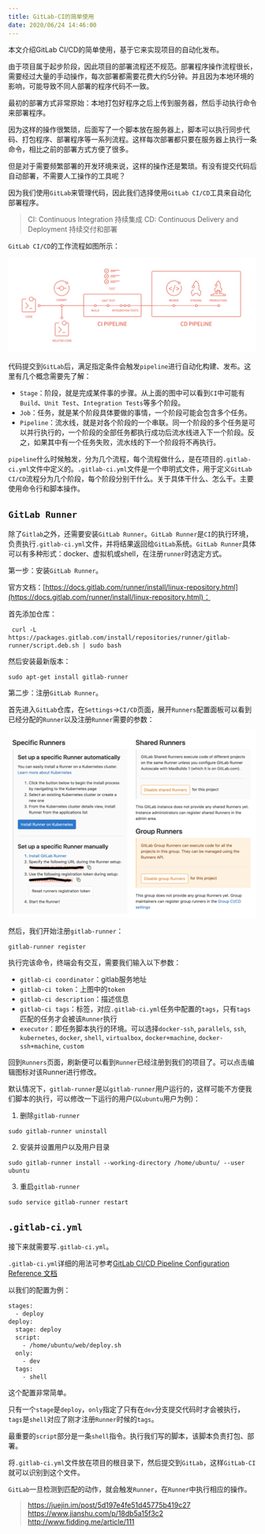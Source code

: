 ```yaml
---
title: GitLab-CI的简单使用
date: 2020/06/24 14:46:00
---
```


本文介绍GitLab CI/CD的简单使用，基于它来实现项目的自动化发布。

<!-- more -->

由于项目属于起步阶段，因此项目的部署流程还不规范。部署程序操作流程很长，需要经过大量的手动操作，每次部署都需要花费大约5分钟。并且因为本地环境的影响，可能导致不同人部署的程序代码不一致。

最初的部署方式非常原始：本地打包好程序之后上传到服务器，然后手动执行命令来部署程序。

因为这样的操作很繁琐，后面写了一个脚本放在服务器上，脚本可以执行同步代码、打包程序、部署程序等一系列流程。这样每次部署都只要在服务器上执行一条命令，相比之前的部署方式方便了很多。

但是对于需要频繁部署的开发环境来说，这样的操作还是繁琐。有没有提交代码后自动部署，不需要人工操作的工具呢？

因为我们使用`GitLab`来管理代码，因此我们选择使用`GitLab CI/CD`工具来自动化部署程序。

> CI: Continuous Integration 持续集成
> CD: Continuous Delivery and Deployment 持续交付和部署

`GitLab CI/CD`的工作流程如图所示：

![gitci](media/gitci.png)

代码提交到`GitLab`后，满足指定条件会触发`pipeline`进行自动化构建、发布。这里有几个概念需要先了解：

- `Stage`：阶段，就是完成某件事的步骤。从上面的图中可以看到`CI`中可能有`Build`、`Unit Test`、`Integration Tests`等多个阶段。
- `Job`：任务，就是某个阶段具体要做的事情，一个阶段可能会包含多个任务。
- `Pipeline`：流水线，就是对各个阶段的一个串联。同一个阶段的多个任务是可以并行执行的，一个阶段的全部任务都执行成功后流水线进入下一个阶段。反之，如果其中有一个任务失败，流水线的下一个阶段将不再执行。

`pipeline`什么时候触发，分为几个流程，每个流程做什么，是在项目的`.gitlab-ci.yml`文件中定义的。`.gitlab-ci.yml`文件是一个申明式文件，用于定义`GitLab CI/CD`流程分为几个阶段，每个阶段分别干什么。关于具体干什么、怎么干。主要使用命令行和脚本操作。

## `GitLab Runner`

除了`Gitlab`之外，还需要安装`GitLab Runner`。`GitLab Runner`是`CI`的执行环境，负责执行`.gitlab-ci.yml`文件，并将结果返回给`GitLab`系统。`GitLab Runner`具体可以有多种形式：docker、虚拟机或shell，在注册`runner`时选定方式。

第一步：安装`GitLab Runner`。

官方文档：[https://docs.gitlab.com/runner/install/linux-repository.html](https://docs.gitlab.com/runner/install/linux-repository.html)：

首先添加仓库：

```
 curl -L https://packages.gitlab.com/install/repositories/runner/gitlab-runner/script.deb.sh | sudo bash
```

然后安装最新版本：

```
sudo apt-get install gitlab-runner
```

第二步：注册`GitLab Runner`。

首先进入`GitLab`仓库，在`Settings`->`CI/CD`页面，展开`Runners`配置面板可以看到已经分配的`Runner`以及注册`Runner`需要的参数：

![gitlab_Runners](media/gitlab_Runners.png)

然后，我们开始注册`gitlab-runner`：

```
gitlab-runner register
```

执行完该命令，终端会有交互，需要我们输入以下参数：

- `gitlab-ci coordinator`：gitlab服务地址
- `gitlab-ci token`：上图中的`token`
- `gitlab-ci description`：描述信息
- `gitlab-ci tags`：标签，对应`.gitlab-ci.yml`任务中配置的`tags`，只有`tags`匹配的任务才会被该`Runner`执行
- `executor`：即任务脚本执行的环境。可以选择`docker-ssh`, `parallels`, `ssh`, `kubernetes`, `docker`, `shell`, `virtualbox`, `docker+machine`, `docker-ssh+machine`, `custom`

回到`Runners`页面，刷新便可以看到`Runner`已经注册到我们的项目了。可以点击编辑图标对该Runner进行修改。

默认情况下，`gitlab-runner`是以`gitlab-runner`用户运行的，这样可能不方便我们脚本的执行，可以修改一下运行的用户(以`ubuntu`用户为例)：

1. 删除`gitlab-runner`

```
sudo gitlab-runner uninstall
```

2. 安装并设置用户以及用户目录

```
sudo gitlab-runner install --working-directory /home/ubuntu/ --user ubuntu
```

3. 重启`gitlab-runner`

```
sudo service gitlab-runner restart
```

## `.gitlab-ci.yml`

接下来就需要写`.gitlab-ci.yml`。

`.gitlab-ci.yml`详细的用法可参考[GitLab CI/CD Pipeline Configuration Reference 文档](https://docs.gitlab.com/ee/ci/yaml/README.html)

以我们的配置为例：

```
stages:
  - deploy
deploy:
  stage: deploy
  script:
    - /home/ubuntu/web/deploy.sh
  only:
    - dev
  tags:
    - shell
```

这个配置非常简单。

只有一个`stage`是`deploy`，`only`指定了只有在`dev`分支提交代码时才会被执行，`tags`是`shell`对应了刚才注册`Runner`时候的`tags`。

最重要的`script`部分是一条`shell`指令。执行我们写的脚本，该脚本负责打包、部署。

将`.gitlab-ci.yml`文件放在项目的根目录下，然后提交到`GitLab`，这样`GitLab-CI`就可以识别到这个文件。

`GitLab`一旦检测到匹配的动作，就会触发`Runner`，在`Runner`中执行相应的操作。


























> https://juejin.im/post/5d197e4fe51d45775b419c27
> https://www.jianshu.com/p/18db5a15f3c2
> http://www.fidding.me/article/111